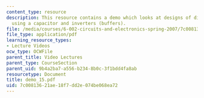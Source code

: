 ```yaml
---
content_type: resource
description: This resource contains a demo which looks at designs of digital memory
  using a capacitor and inverters (buffers).
file: /media/courses/6-002-circuits-and-electronics-spring-2007/7c00813621ae18f7dd2e074be068ea72_demo_15.pdf
file_type: application/pdf
learning_resource_types:
- Lecture Videos
ocw_type: OCWFile
parent_title: Video Lectures
parent_type: CourseSection
parent_uid: 9b4a2ba7-a556-b234-8b0c-3f1bdd4fa8ab
resourcetype: Document
title: demo_15.pdf
uid: 7c008136-21ae-18f7-dd2e-074be068ea72
---
```

